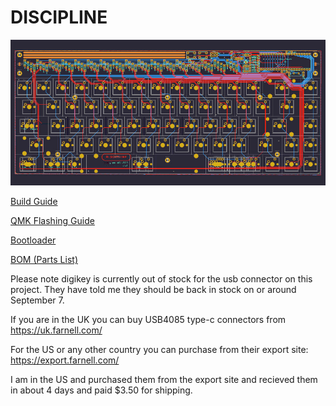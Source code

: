 # DISCIPLINE

![discipline](./images/discipline-kicad.jpg)

[Build Guide](https://static1.squarespace.com/static/5c533d33348cd92b886e544d/t/5d55c24994176300013d5a44/1565901389879/DISCIPLINE+BUILD+GUIDE.pdf)

[QMK Flashing Guide](https://static1.squarespace.com/static/5c533d33348cd92b886e544d/t/5d4a69eaa40bff00012bb4a8/1565157867403/DISCIPLINE+FLASHING+GUIDE.pdf)

[Bootloader](./bootloader)

[BOM (Parts List)](https://octopart.com/bom-tool/W4rybyut)


Please note digikey is currently out of stock for the usb connector on this project. They have told me they should be back in stock on or around September 7.

If you are in the UK you can buy USB4085 type-c connectors from https://uk.farnell.com/

For the US or any other country you can purchase from their export site: https://export.farnell.com/

I am in the US and purchased them from the export site and recieved them in about 4 days and paid $3.50 for shipping.
